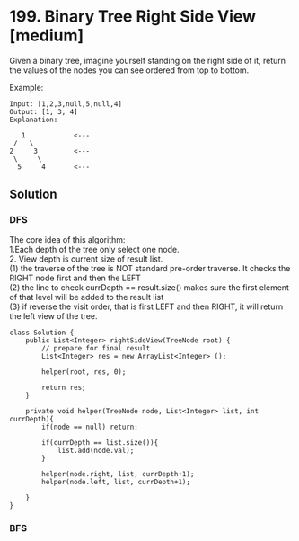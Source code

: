 # 199. Binary Tree Right Side View [medium]     
Given a binary tree, imagine yourself standing on the right side of it, return the values of the nodes you can see ordered from top to bottom.     

Example:    
```
Input: [1,2,3,null,5,null,4]
Output: [1, 3, 4]
Explanation:

   1            <---
 /   \
2     3         <---
 \     \
  5     4       <---
```

## Solution     

### DFS    
The core idea of this algorithm:    
1.Each depth of the tree only select one node.   
2. View depth is current size of result list.     
(1) the traverse of the tree is NOT standard pre-order traverse. It checks the RIGHT node first and then the LEFT    
(2) the line to check currDepth == result.size() makes sure the first element of that level will be added to the result list    
(3) if reverse the visit order, that is first LEFT and then RIGHT, it will return the left view of the tree.     

```
class Solution {
    public List<Integer> rightSideView(TreeNode root) {
        // prepare for final result
        List<Integer> res = new ArrayList<Integer> ();
        
        helper(root, res, 0);
        
        return res;
    }
    
    private void helper(TreeNode node, List<Integer> list, int currDepth){
        if(node == null) return;
        
        if(currDepth == list.size()){
            list.add(node.val);
        }
        
        helper(node.right, list, currDepth+1);
        helper(node.left, list, currDepth+1);
        
    }
}

```


### BFS   










